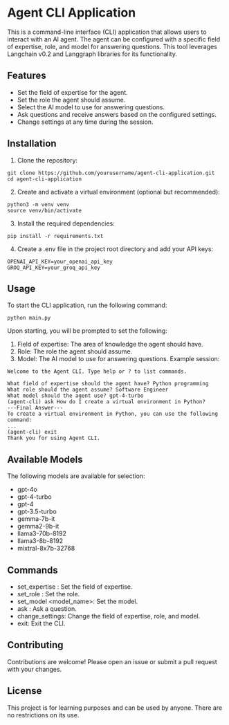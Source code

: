 # Agent CLI Application

This is a command-line interface (CLI) application that allows users to interact with an AI agent. The agent can be configured with a specific field of expertise, role, and model for answering questions. This tool leverages Langchain v0.2 and Langgraph libraries for its functionality.

## Features

- Set the field of expertise for the agent.
- Set the role the agent should assume.
- Select the AI model to use for answering questions.
- Ask questions and receive answers based on the configured settings.
- Change settings at any time during the session.

## Installation

1. Clone the repository:

```
git clone https://github.com/yourusername/agent-cli-application.git
cd agent-cli-application
```

2. Create and activate a virtual environment (optional but recommended):

```
python3 -m venv venv
source venv/bin/activate
```

3. Install the required dependencies:

```
pip install -r requirements.txt
```

4. Create a .env file in the project root directory and add your API keys:

```
OPENAI_API_KEY=your_openai_api_key
GROQ_API_KEY=your_groq_api_key
```


## Usage
To start the CLI application, run the following command:

```
python main.py
```

Upon starting, you will be prompted to set the following:

1. Field of expertise: The area of knowledge the agent should have.
2. Role: The role the agent should assume.
3. Model: The AI model to use for answering questions.
Example session:

```
Welcome to the Agent CLI. Type help or ? to list commands.

What field of expertise should the agent have? Python programming
What role should the agent assume? Software Engineer
What model should the agent use? gpt-4-turbo
(agent-cli) ask How do I create a virtual environment in Python?
---Final Answer---
To create a virtual environment in Python, you can use the following command:
...
(agent-cli) exit
Thank you for using Agent CLI.
```

## Available Models
The following models are available for selection:

- gpt-4o
- gpt-4-turbo
- gpt-4
- gpt-3.5-turbo
- gemma-7b-it
- gemma2-9b-it
- llama3-70b-8192
- llama3-8b-8192
- mixtral-8x7b-32768

## Commands
- set_expertise <expertise>: Set the field of expertise.
- set_role <role>: Set the role.
- set_model <model_name>: Set the model.
- ask <question>: Ask a question.
- change_settings: Change the field of expertise, role, and model.
- exit: Exit the CLI.


## Contributing
Contributions are welcome! Please open an issue or submit a pull request with your changes.

## License
This project is for learning purposes and can be used by anyone. There are no restrictions on its use.